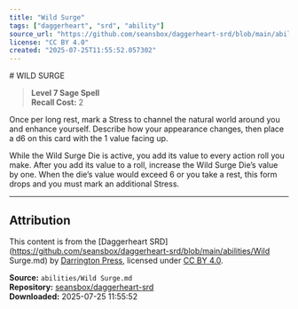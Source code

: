 ```yaml
---
title: "Wild Surge"
tags: ["daggerheart", "srd", "ability"]
source_url: "https://github.com/seansbox/daggerheart-srd/blob/main/abilities/Wild Surge.md"
license: "CC BY 4.0"
created: "2025-07-25T11:55:52.057302"
---
```


﻿# WILD SURGE

> **Level 7 Sage Spell**  
> **Recall Cost:** 2

Once per long rest, mark a Stress to channel the natural world around you and enhance yourself. Describe how your appearance changes, then place a d6 on this card with the 1 value facing up.

While the Wild Surge Die is active, you add its value to every action roll you make. After you add its value to a roll, increase the Wild Surge Die’s value by one. When the die’s value would exceed 6 or you take a rest, this form drops and you must mark an additional Stress.

---

## Attribution

This content is from the [Daggerheart SRD](https://github.com/seansbox/daggerheart-srd/blob/main/abilities/Wild Surge.md) by [Darrington Press](https://darringtonpress.com/), licensed under [CC BY 4.0](https://creativecommons.org/licenses/by/4.0/).

**Source:** `abilities/Wild Surge.md`  
**Repository:** [seansbox/daggerheart-srd](https://github.com/seansbox/daggerheart-srd)  
**Downloaded:** 2025-07-25 11:55:52

